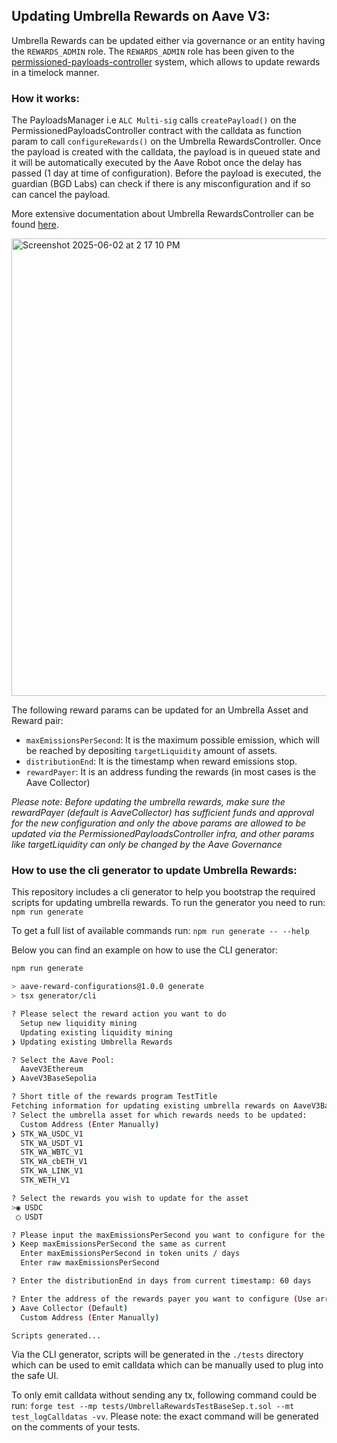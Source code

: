 ## Updating Umbrella Rewards on Aave V3:

Umbrella Rewards can be updated either via governance or an entity having the `REWARDS_ADMIN` role.
The `REWARDS_ADMIN` role has been given to the [permissioned-payloads-controller](https://github.com/bgd-labs/aave-governance-v3/blob/main/docs/permissioned-payloads-controller-overview.md) system, which allows to update rewards in a timelock manner.

### How it works:

The PayloadsManager i.e `ALC Multi-sig` calls `createPayload()` on the PermissionedPayloadsController contract with the calldata as function param to call `configureRewards()` on the Umbrella RewardsController.
Once the payload is created with the calldata, the payload is in queued state and it will be automatically executed by the Aave Robot once the delay has passed (1 day at time of configuration). Before the payload is executed, the guardian (BGD Labs) can check if there is any misconfiguration and if so can cancel the payload.

More extensive documentation about Umbrella RewardsController can be found [here](https://github.com/aave-dao/aave-umbrella/tree/main/src/contracts/rewards).

<img width="732" alt="Screenshot 2025-06-02 at 2 17 10 PM" src="https://github.com/user-attachments/assets/b1a518fe-7ad6-4298-b743-3672bbb7640a" />

<br/>

The following reward params can be updated for an Umbrella Asset and Reward pair:

- `maxEmissionsPerSecond`: It is the maximum possible emission, which will be reached by depositing `targetLiquidity` amount of assets.
- `distributionEnd`: It is the timestamp when reward emissions stop.
- `rewardPayer`: It is an address funding the rewards (in most cases is the Aave Collector)

_Please note: Before updating the umbrella rewards, make sure the rewardPayer (default is AaveCollector) has sufficient funds and approval for the new configuration and only the above params are allowed to be updated via the PermissionedPayloadsController infra, and other params like targetLiquidity can only be changed by the Aave Governance_

### How to use the cli generator to update Umbrella Rewards:

This repository includes a cli generator to help you bootstrap the required scripts for updating umbrella rewards.
To run the generator you need to run: `npm run generate`

To get a full list of available commands run: `npm run generate -- --help`

Below you can find an example on how to use the CLI generator:

```sh
npm run generate

> aave-reward-configurations@1.0.0 generate
> tsx generator/cli

? Please select the reward action you want to do
  Setup new liquidity mining
  Updating existing liquidity mining
❯ Updating existing Umbrella Rewards

? Select the Aave Pool:
  AaveV3Ethereum
❯ AaveV3BaseSepolia

? Short title of the rewards program TestTitle
Fetching information for updating existing umbrella rewards on AaveV3BaseSepolia
? Select the umbrella asset for which rewards needs to be updated:
  Custom Address (Enter Manually)
❯ STK_WA_USDC_V1
  STK_WA_USDT_V1
  STK_WA_WBTC_V1
  STK_WA_cbETH_V1
  STK_WA_LINK_V1
  STK_WETH_V1

? Select the rewards you wish to update for the asset
>◉ USDC
 ◯ USDT

? Please input the maxEmissionsPerSecond you want to configure for the reward: USDC and asset: STK_WA_USDC_V1 (Use arrow keys)
❯ Keep maxEmissionsPerSecond the same as current
  Enter maxEmissionsPerSecond in token units / days
  Enter raw maxEmissionsPerSecond

? Enter the distributionEnd in days from current timestamp: 60 days

? Enter the address of the rewards payer you want to configure (Use arrow keys)
❯ Aave Collector (Default)
  Custom Address (Enter Manually)

Scripts generated...
```

Via the CLI generator, scripts will be generated in the `./tests` directory which can be used to emit calldata which can be manually used to plug into the safe UI.

To only emit calldata without sending any tx, following command could be run: `forge test --mp tests/UmbrellaRewardsTestBaseSep.t.sol --mt test_logCalldatas -vv`. Please note: the exact command will be generated on the comments of your tests.

<br/>
